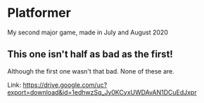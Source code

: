 # Platformer
My second major game, made in July and August 2020
## This one isn't half as bad as the first!
Although the first one wasn't that bad. None of these are.

Link:
https://drive.google.com/uc?export=download&id=1edhwzSq_Jy0KCyxUWDAvAN1DCuEdJxpr
